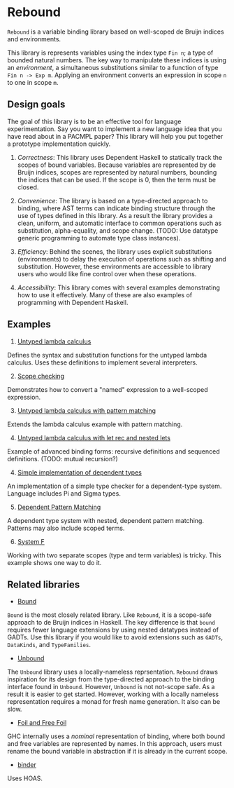# Rebound


`Rebound` is a variable binding library based on well-scoped de Bruijn indices and environments.

This library is represents variables using the index type `Fin n`; a type of 
bounded natural numbers. The key way to manipulate these indices is using an *environment*,
a simultaneous substitutions similar to a function of type `Fin n -> Exp m`. Applying an 
environment converts an expression in scope `n` to one in scope `m`.

## Design goals 

The goal of this library is to be an effective tool for language experimentation. Say you 
want to implement a new language idea that you have read about in a PACMPL paper? This library
will help you put together a prototype implementation quickly.

1. *Correctness*: This library uses Dependent Haskell to statically track the scopes of 
    bound variables. Because variables are represented by de Bruijn indices, scopes are 
    represented by natural numbers, bounding the indices that can be used. If the scope
    is 0, then the term must be closed. 
    
2. *Convenience*: The library is based on a type-directed approach to binding, where 
    AST terms can indicate binding structure through the use of types defined in this library. 
    As a result the library provides a clean, uniform, and automatic interface to 
    common operations such as substitution, alpha-equality, and scope change. 
    (TODO: Use datatype generic programming to automate type class instances).

3. *Efficiency*: Behind the scenes, the library uses explicit substitutions (environments) 
    to delay the execution of operations such as shifting and substitution. However, 
    these environments are accessible to library users who would like fine control over 
    when these operations.

3. *Accessibility*: This library comes with several examples demonstrating 
    how to use it effectively. Many of these are also examples of programming
    with Dependent Haskell.

## Examples

1. [Untyped lambda calculus](examples/LC.hs)

Defines the syntax and substitution functions for the untyped lambda calculus. Uses these definitions to implement several interpreters.

2. [Scope checking](examples/ScopeCheck.hs)

Demonstrates how to convert a "named" expression to a well-scoped expression.

3. [Untyped lambda calculus with pattern matching](examples/Pat.hs)

Extends the lambda calculus example with pattern matching. 

4. [Untyped lambda calculus with let rec and nested lets](examples/LCLet.hs)

Example of advanced binding forms: recursive definitions and sequenced definitions.
(TODO: mutual recursion?)

4. [Simple implementation of dependent types](examples/PTS.hs)

An implementation of a simple type checker for a dependent-type system. Language includes Pi and Sigma types.

5. [Dependent Pattern Matching](examples/DepMatch.hs)

A dependent type system with nested, dependent pattern matching. Patterns may also include scoped terms.

6. [System F](examples/SystemF.hs)

Working with two separate scopes (type and term variables) is tricky. This example shows one way to do it.

## Related libraries

- [Bound](https://hackage.haskell.org/package/bound) 

`Bound` is the most closely related library. Like `Rebound`, it is a scope-safe approach to de Bruijn indices in Haskell. The key difference is that `bound` requires fewer language extensions by using nested datatypes instead of GADTs. Use this library if you would like to avoid extensions such as `GADTs`, `DataKinds`, and `TypeFamilies`.

- [Unbound](https://hackage.haskell.org/package/unbound-generics)

The `Unbound` library uses a locally-nameless reprsentation. `Rebound` draws inspiration for its design from the type-directed approach to the binding interface found in `Unbound`. However, `Unbound` is not not-scope safe. As a result it is easier to get started. However, working with a locally nameless representation requires a monad for fresh name generation. It also can be slow. 

- [Foil and Free Foil](https://hackage.haskell.org/package/free-foil)

GHC internally uses a *nominal* representation of binding, where both bound and free variables are represented by names. In this approach, users must rename the bound variable in abstraction if it is already in the current scope. 

- [binder](https://hackage.haskell.org/package/binder)

Uses HOAS. 
